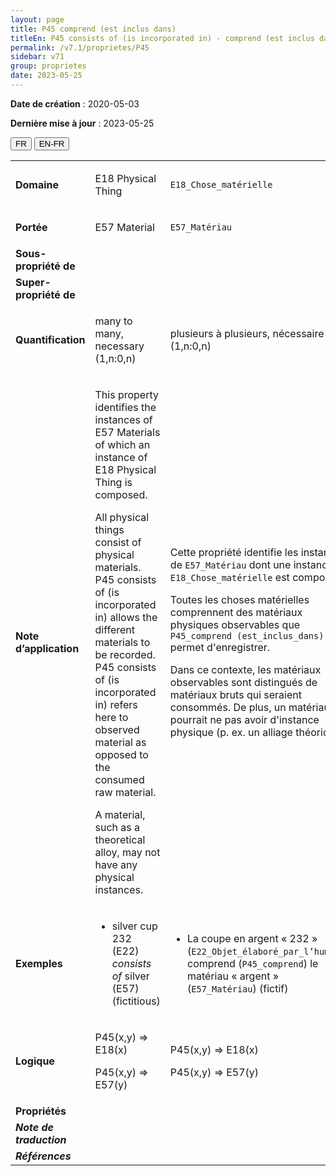```yaml
---
layout: page
title: P45 comprend (est inclus dans)
titleEn: P45 consists of (is incorporated in) - comprend (est inclus dans)
permalink: /v7.1/proprietes/P45
sidebar: v71
group: proprietes
date: 2023-05-25
---
```


**Date de création** : 2020-05-03

**Dernière mise à jour** : 2023-05-25

<div class="lang-buttons">
 <button id="fr" class="activate">FR</button>
 <button id="en-fr">EN-FR</button>
</div>

<table>
<tbody>
<tr>
<td><strong>Domaine</strong></td>
<td class="en">
<p>E18 Physical Thing</p>
</td>
<td>
<p><code class="language-plaintext highlighter-rouge">E18_Chose_matérielle</code></p>
</td>
</tr>
<tr>
<td><strong>Portée</strong></td>
<td class="en">
<p>E57 Material</p>
</td>
<td>
<p><code class="language-plaintext highlighter-rouge">E57_Matériau</code></p>
</td>
</tr>
<tr>
<td><strong>Sous-propriété de</strong></td>
<td class="en">
</td>
<td>
</td>
</tr>
<tr>
<td><strong>Super-propriété de</strong></td>
<td class="en">
</td>
<td>
</td>
</tr>
<tr>
<td><strong>Quantification</strong></td>
<td class="en">
<p>many to many, necessary (1,n:0,n)</p>
</td>
<td>
<p>plusieurs à plusieurs, nécessaire (1,n:0,n)</p>
</td>
</tr>
<tr>
<td><strong>Note d’application</strong></td>
<td class="en">
<p>This property identifies the instances of E57 Materials of which an instance of E18 Physical Thing is composed.</p>
<p>All physical things consist of physical materials. P45 consists of (is incorporated in) allows the different materials to be recorded. P45 consists of (is incorporated in) refers here to observed material as opposed to the consumed raw material.</p>
<p>A material, such as a theoretical alloy, may not have any physical instances.</p>
</td>
<td>
<p>Cette propriété identifie les instances de <code class="language-plaintext highlighter-rouge">E57_Matériau</code> dont une instance de <code class="language-plaintext highlighter-rouge">E18_Chose_matérielle</code> est composée. </p>
<p>Toutes les choses matérielles comprennent des matériaux physiques observables que <code class="language-plaintext highlighter-rouge">P45_comprend (est_inclus_dans)</code> permet d'enregistrer. </p>
<p>Dans ce contexte, les matériaux observables sont distingués de matériaux bruts qui seraient consommés. De plus, un matériau pourrait ne pas avoir d'instance physique (p. ex. un alliage théorique). </p>
</td>
</tr>
<tr>
<td><strong>Exemples</strong></td>
<td class="en">
<ul>
<li><p>silver cup 232 (E22) <em>consists of </em>silver (E57) (fictitious)</p>
</li>
</ul>
</td>
<td>
<ul>
<li><p>La coupe en argent « 232 » (<code class="language-plaintext highlighter-rouge">E22_Objet_élaboré_par_l’humain</code>) comprend (<code class="language-plaintext highlighter-rouge">P45_comprend</code>) le matériau « argent » (<code class="language-plaintext highlighter-rouge">E57_Matériau</code>) (fictif)</p>
</li>
</ul>
</td>
</tr>
<tr>
<td><strong>Logique</strong></td>
<td class="en">
<p>P45(x,y) ⇒ E18(x)</p>
<p>P45(x,y) ⇒ E57(y)</p>
</td>
<td>
<p>P45(x,y) ⇒ E18(x)</p>
<p>P45(x,y) ⇒ E57(y)</p>
</td>
</tr>
<tr>
<td><strong>Propriétés</strong></td>
<td class="en">
</td>
<td>
</td>
</tr>
<tr>
<td><strong><em>Note de traduction</em></strong></td>
<td colspan="2">
</td>
</tr>
<tr>
<td><strong><em>Références</em></strong></td>
<td colspan="2">
</td>
</tr>
</tbody>
</table>
